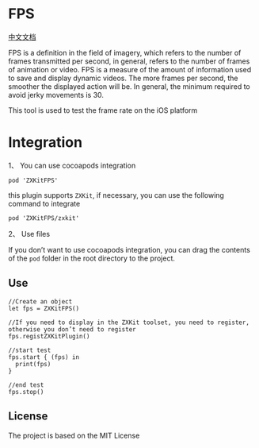 # FPS

[中文文档](./README_zh.md)

FPS is a definition in the field of imagery, which refers to the number of frames transmitted per second, in general, refers to the number of frames of animation or video. FPS is a measure of the amount of information used to save and display dynamic videos. The more frames per second, the smoother the displayed action will be. In general, the minimum required to avoid jerky movements is 30.

This tool is used to test the frame rate on the iOS platform

# Integration

1、 You can use cocoapods integration

```
pod 'ZXKitFPS'
```

this plugin supports `ZXKit`, if necessary, you can use the following command to integrate

```
pod 'ZXKitFPS/zxkit'
```

2、 Use files

If you don’t want to use cocoapods integration, you can drag the contents of the `pod` folder in the root directory to the project.

## Use

```
//Create an object
let fps = ZXKitFPS()

//If you need to display in the ZXKit toolset, you need to register, otherwise you don’t need to register
fps.registZXKitPlugin()

//start test
fps.start { (fps) in
  print(fps)
}

//end test
fps.stop()
```

## License

The project is based on the MIT License